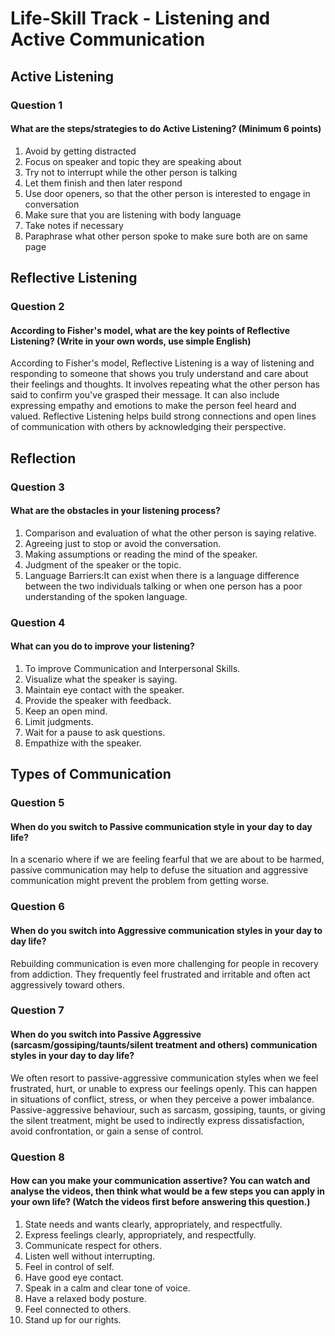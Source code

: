 # Life-Skill Track - Listening and Active Communication

## Active Listening
### Question 1
#### What are the steps/strategies to do Active Listening? (Minimum 6 points)
1. Avoid by getting distracted 
2. Focus on speaker and topic they are speaking about
3. Try not to interrupt while the other person is talking 
4. Let them finish and then later respond
5. Use door openers, so that the other person is interested to engage in conversation
6. Make sure that you are listening with body language
7. Take notes if necessary
8. Paraphrase what other person spoke to make sure both are on same page


## Reflective Listening
### Question 2
#### According to Fisher's model, what are the key points of Reflective Listening? (Write in your own words, use simple English)
According to Fisher's model, Reflective Listening is a way of listening and responding to someone that shows you truly understand and care about their feelings and thoughts. It involves repeating what the other person has said to confirm you've grasped their message. It can also include expressing empathy and emotions to make the person feel heard and valued. Reflective Listening helps build strong connections and open lines of communication with others by acknowledging their perspective.


## Reflection
### Question 3
#### What are the obstacles in your listening process?
1. Comparison and evaluation of what the other person is saying relative.
2. Agreeing just to stop or avoid the conversation.
3. Making assumptions or reading the mind of the speaker.
4. Judgment of the speaker or the topic.
5. Language Barriers:It can exist when there is a language difference between the two individuals talking or when one person has a poor understanding of the spoken language.


### Question 4
#### What can you do to improve your listening?
1. To improve Communication and Interpersonal Skills.
2. Visualize what the speaker is saying.
3. Maintain eye contact with the speaker.
4. Provide the speaker with feedback.
5. Keep an open mind.
6. Limit judgments.
7. Wait for a pause to ask questions.
8. Empathize with the speaker.


## Types of Communication
### Question 5
#### When do you switch to Passive communication style in your day to day life?
In a scenario where if we are feeling fearful that we are about to be harmed, passive communication may help to defuse the situation and aggressive communication might prevent the problem from getting worse.

### Question 6
#### When do you switch into Aggressive communication styles in your day to day life?
Rebuilding communication is even more challenging for people in recovery from addiction. They frequently feel frustrated and irritable and often act aggressively toward others.


### Question 7
#### When do you switch into Passive Aggressive (sarcasm/gossiping/taunts/silent treatment and others) communication styles in your day to day life?
We often resort to passive-aggressive communication styles when we feel frustrated, hurt, or unable to express our feelings openly. This can happen in situations of conflict, stress, or when they perceive a power imbalance. Passive-aggressive behaviour, such as sarcasm, gossiping, taunts, or giving the silent treatment, might be used to indirectly express dissatisfaction, avoid confrontation, or gain a sense of control. 


### Question 8
#### How can you make your communication assertive? You can watch and analyse the videos, then think what would be a few steps you can apply in your own life? (Watch the videos first before answering this question.)
1. State needs and wants clearly, appropriately, and respectfully.
2. Express feelings clearly, appropriately, and respectfully.
3. Communicate respect for others.
4. Listen well without interrupting.
5. Feel in control of self.
6. Have good eye contact.
7. Speak in a calm and clear tone of voice.
8. Have a relaxed body posture.
9. Feel connected to others.
10. Stand up for our rights.